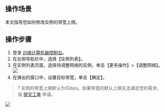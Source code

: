 ## 操作场景

本文指导您如何修改实例的带宽上限。

## 操作步骤

1. 登录 [边缘计算机器控制台](https://console.cloud.tencent.com/ecm/overview)。
2. 在左侧导航栏中，选择【实例列表】。
3. 在实例列表页面，选择待调整网络的实例，单击【更多操作】>【调整网络】。
![](https://main.qcloudimg.com/raw/3fcdb710bf36dafe3c7eb1f3fde7b523.png)
4. 在弹出的窗口中，设置目标带宽，单击【确定】。
>? 实例的带宽上限默认为1Gbps。如果带宽的默认上限无法满足您的需求，请 [提交工单](https://console.cloud.tencent.com/workorder/category) 申请。
>
![](https://main.qcloudimg.com/raw/7c3eccd712da96bef7db49a41b03ced5.png)


